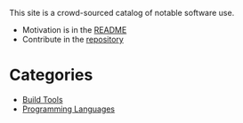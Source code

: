 This site is a crowd-sourced catalog of notable software use.

- Motivation is in the [README](/readme/)
- Contribute in the [repository](https://github.com/nobodyuses/nobodyuses.org)

# Categories

* [Build Tools](/build-tools/)
* [Programming Languages](/programming-languages/)
